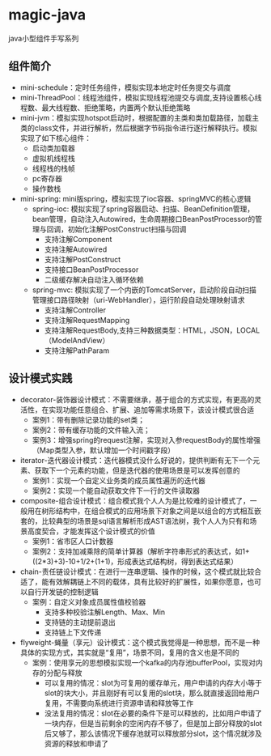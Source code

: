 # magic-java
java小型组件手写系列

## 组件简介
* mini-schedule：定时任务组件，模拟实现本地定时任务提交与调度
* mini-ThreadPool：线程池组件，模拟实现线程池提交与调度,支持设置核心线程数、最大线程数、拒绝策略，内置两个默认拒绝策略
* mini-jvm：模拟实现hotspot启动时，根据配置的主类和类加载路径，加载主类的class文件，并进行解析，然后根据字节码指令进行逐行解释执行。模拟实现了如下核心组件：
  * 启动类加载器
  * 虚拟机线程栈
  * 线程栈的栈帧
  * pc寄存器
  * 操作数栈
* mini-spring: mini版spring，模拟实现了ioc容器、springMVC的核心逻辑
  * spring-ioc: 模拟实现了spring容器启动、扫描、BeanDefinition管理，bean管理，自动注入Autowired，生命周期接口BeanPostProcessor的管理与回调，初始化注解PostConstruct扫描与回调
    * 支持注解Component
    * 支持注解Autowired
    * 支持注解PostConstruct
    * 支持接口BeanPostProcessor
    * 二级缓存解决自动注入循环依赖
  * spring-mvc: 模拟实现了一个内嵌的TomcatServer，启动阶段自动扫描管理接口路径映射（uri-WebHandler），运行阶段自动处理映射请求
    * 支持注解Controller
    * 支持注解RequestMapping
    * 支持注解RequestBody,支持三种数据类型：HTML，JSON，LOCAL（ModelAndView）
    * 支持注解PathParam

## 设计模式实践
* decorator-装饰器设计模式：不需要继承，基于组合的方式实现，有更高的灵活性，在实现功能任意组合、扩展、追加等需求场景下，该设计模式很合适
  * 案例1：带有删除记录功能的set类；
  * 案例2：带有缓存功能的文件输入流；
  * 案例3：增强spring的request注解，实现对入参requestBody的属性增强（Map类型入参，默认增加一个时间戳字段）
* iterator-迭代器设计模式：迭代器模式没什么好说的，提供判断有无下一个元素、获取下一个元素的功能，但是迭代器的使用场景是可以发挥创意的
  * 案例1：实现一个自定义业务类的成员属性遍历的迭代器
  * 案例2：实现一个能自动获取文件下一行的文件读取器
* composite-组合设计模式：组合模式我个人人为是比较难的设计模式了，一般用在树形结构中，在组合模式的应用场景下对象之间是以组合的方式相互嵌套的，比较典型的场景是sql语言解析形成AST语法树，我个人人为只有和场景高度契合，才能发挥这个设计模式的价值
  * 案例1：省市区人口计数器
  * 案例2：支持加减乘除的简单计算器（解析字符串形式的表达式，如1+((2*3)+3)-10+1/2+(1+1)，形成表达式结构树，得到表达式结果）
* chain-责任链设计模式：在进行一连串逻辑、操作的时候，这个模式就比较合适了，能有效解耦链上不同的载体，具有比较好的扩展性，如果你愿意，也可以自行开发链的控制逻辑
  * 案例：自定义对象成员属性值校验器
    * 支持多种校验注解Length、Max、Min
    * 支持链的主动提前退出
    * 支持链上下文传递
* flyweight-蝇量（享元）设计模式：这个模式我觉得是一种思想，而不是一种具体的实现方式，其实就是“复用”，场景不同，复用的含义也是不同的
  * 案例：使用享元的思想模拟实现一个kafka的内存池bufferPool，实现对内存的分配与释放
    * 可以复用的情况：slot为可复用的缓存单元，用户申请的内存大小等于slot的块大小，并且刚好有可以复用的slot块，那么就直接返回给用户复用，不需要向系统进行资源申请和释放等工作
    * 没法复用的情况：slot在必要的条件下是可以释放的，比如用户申请了一块内存，但是当前剩余的空闲内存不够了，但是加上部分释放的slot后又够了，那么该情况下缓存池就可以释放部分slot，这个情况就涉及资源的释放和申请了

